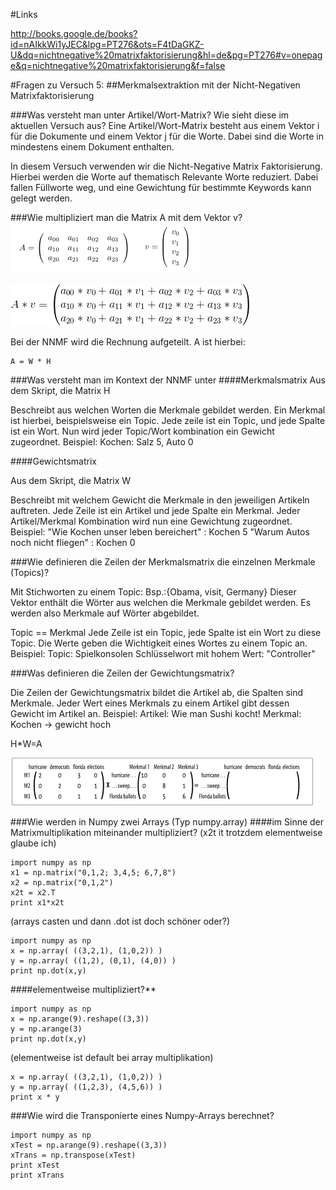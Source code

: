 ﻿#Links

http://books.google.de/books?id=nAIkkWi1yJEC&lpg=PT276&ots=F4tDaGKZ-U&dq=nichtnegative%20matrixfaktorisierung&hl=de&pg=PT276#v=onepage&q=nichtnegative%20matrixfaktorisierung&f=false

#Fragen zu Versuch 5: 
##Merkmalsextraktion mit der Nicht-Negativen Matrixfaktorisierung

###Was versteht man unter Artikel/Wort-Matrix? Wie sieht diese im aktuellen Versuch aus?
Eine Artikel/Wort-Matrix besteht aus einem Vektor i für die Dokumente und einem Vektor j für die Worte.
Dabei sind die Worte in mindestens einem Dokument enthalten.

In diesem Versuch verwenden wir die Nicht-Negative Matrix Faktorisierung.
Hierbei werden die Worte auf thematisch Relevante Worte reduziert.
Dabei fallen Füllworte weg, und eine Gewichtung für bestimmte Keywords kann gelegt werden.

###Wie multipliziert man die Matrix A mit dem Vektor v?
![Multiplikation Matrix A mit Vektor v](answers_partial/matrix_multiply.png)

![Ergebnis](answers_partial/multipliziert.gif)

Bei der NNMF wird die Rechnung aufgeteilt.
A ist hierbei:

    A = W * H


###Was versteht man im Kontext der NNMF unter
####Merkmalsmatrix
Aus dem Skript, die Matrix H

Beschreibt aus welchen Worten die Merkmale gebildet werden.
Ein Merkmal ist hierbei, beispielsweise ein Topic. 
Jede zeile ist ein Topic, und jede Spalte ist ein Wort.
Nun wird jeder Topic/Wort kombination ein Gewicht zugeordnet.
Beispiel: Kochen: Salz 5, Auto 0

####Gewichtsmatrix

Aus dem Skript, die Matrix W

Beschreibt mit welchem Gewicht die Merkmale in den jeweiligen Artikeln auftreten.
Jede Zeile ist ein Artikel und jede Spalte ein Merkmal.
Jeder Artikel/Merkmal Kombination wird nun eine Gewichtung zugeordnet.
Beispiel:
"Wie Kochen unser leben bereichert" : Kochen 5
"Warum Autos noch nicht fliegen" : Kochen 0

###Wie definieren die Zeilen der Merkmalsmatrix die einzelnen Merkmale (Topics)?

Mit Stichworten zu einem Topic:
Bsp.:{Obama, visit, Germany}
Dieser Vektor enthält die Wörter aus welchen die Merkmale gebildet werden.
Es werden also Merkmale auf Wörter abgebildet.

Topic == Merkmal
Jede Zeile ist ein Topic, jede Spalte ist ein Wort zu diese Topic.
Die Werte geben die Wichtigkeit eines Wortes zu einem Topic an. 
Beispiel: Topic: Spielkonsolen Schlüsselwort mit hohem Wert: "Controller"

###Was definieren die Zeilen der Gewichtungsmatrix?

Die Zeilen der Gewichtungsmatrix bildet die Artikel ab, die Spalten sind Merkmale.
Jeder Wert eines Merkmals zu einem Artikel gibt dessen Gewicht im Artikel an.
Beispiel: Artikel: Wie man Sushi kocht! Merkmal: Kochen -> gewicht hoch

H*W=A

![Multiplikation von H mit W](answers_partial/WHfactor.png)

###Wie werden in Numpy zwei Arrays (Typ numpy.array)
####im Sinne der Matrixmultiplikation miteinander multipliziert?
(x2t it trotzdem elementweise glaube ich)

    import numpy as np
    x1 = np.matrix("0,1,2; 3,4,5; 6,7,8")
    x2 = np.matrix("0,1,2")
    x2t = x2.T
    print x1*x2t


(arrays casten und dann .dot ist doch schöner oder?)
    
	import numpy as np
    x = np.array( ((3,2,1), (1,0,2)) )
    y = np.array( ((1,2), (0,1), (4,0)) )
    print np.dot(x,y)


####elementweise multipliziert?**

    import numpy as np
    x = np.arange(9).reshape((3,3))
    y = np.arange(3)
    print np.dot(x,y)

(elementweise ist default bei array multiplikation)
    
	x = np.array( ((3,2,1), (1,0,2)) )
    y = np.array( ((1,2,3), (4,5,6)) )
    print x * y

###Wie wird die Transponierte eines Numpy-Arrays berechnet?

    import numpy as np
    xTest = np.arange(9).reshape((3,3))
    xTrans = np.transpose(xTest)
    print xTest
    print xTrans
